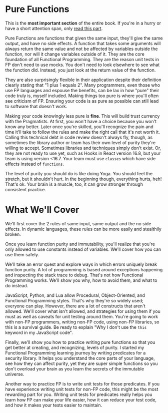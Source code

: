 # Pure Functions

This is the **most important section** of the entire book. If you're in a hurry or have a short attention span, only [read this part](input_output_side_effects.md).

Pure Functions are functions that given the same input, they'll give the same output, and have no side effects. A function that takes some arguments will always return the same value and not be affected by variables outside the function, nor will it change variables outside of it. They are the core foundation of all Functional Programming. They are the reason unit tests in FP don't need to use mocks. You don't need to look elsewhere to see what the function did. Instead, you just look at the return value of the function.

They are also surprisingly flexible in their application despite their definition clearly stating that "1 plus 1 equals 2". Many programmers, even those who use FP languages and espouse the benefits, can be lax in how "pure" their code truly is, myself included. Making things too pure is where you'll often see criticism of FP. Ensuring your code is as pure as possible can still lead to software that doesn't work.

Making your code knowingly less pure is **fine**. This will build trust currency with the Pragmatists. At first, you won't have a choice because you won't know any better. Later once you're skilled, you'll recognize the pain and time it'll take to follow the rules and make the right call that it's not worth it. Calling this technical debt in code review doesn't always fly, though, as sometimes the library author or team has their own level of purity they're willing to accept. Sometimes libraries and techniques simply don't exist. Or, they are not ready to use yet, such as Hooks in React version 16.8, but your team is using version <16.7. Your team must use `classes` which have side effects instead of `functions`.

The level of purity you should do is like doing Yoga. You should feel the stretch, but it shouldn't hurt. In the beginning though, everything hurts, heh! That's ok. Your brain is a muscle, too, it can grow stronger through consistent practice.

# What We'll Cover

We'll first cover the 2 rules of same input, same output and the no side effects. In dynamic languages, these rules can be more easily and stealthily broken.

Once you learn function purity and immutability, you'll realize that you're only allowed to use constants instead of variables. We'll cover how you can use them safely.

We'll take an error quest and explore ways in which errors uniquely break function purity. A lot of programming is based around exceptions happening and inspecting the stack trace to debug. That's not how Functional Programming works. We'll show you why, how to avoid them, and what to do instead. 

JavaScript, Python, and Lua allow Procedural, Object-Oriented, and Functional Programming styles. That's why they're so widely used; everyone can play. However, there are a lot of constructs that aren't allowed. We'll cover what isn't allowed, and strategies for using them if you must as well as caveats for unit testing around them. You're going to work with non-FP programmers, writing non-FP code, using non-FP libraries, so this is a survival guide. Be ready to explain "Why I don't use the `this` keyword in my JavaScript code".

Finally, we'll show you how to practice writing pure functions so that you get better at creating, and recognizing, levels of purity. I started my Functional Programming learning journey by writing predicates for a security library. It helps you understand the core parts of your language, see how they can affect purity, yet they are super simple functions so you don't overload your brain as you learn the secrets of the immutable universe.

Another way to practice FP is to write unit tests for those predicates. If you have experience writing unit tests for non-FP code, this might be the most rewarding part for you. Writing unit tests for predicates really helps you learn how FP can make your life easier, how it can reduce your test code, and how it makes your tests easier to maintain.
